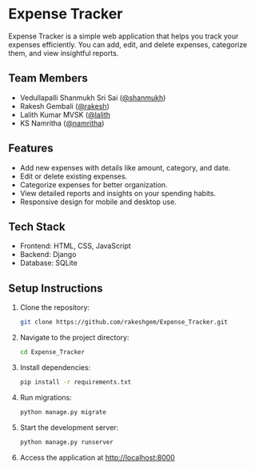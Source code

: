 # Expense Tracker

Expense Tracker is a simple web application that helps you track your expenses efficiently. You can add, edit, and delete expenses, categorize them, and view insightful reports.

## Team Members

- Vedullapalli Shanmukh Sri Sai ([@shanmukh](https://github.com/shanmukhsrisaivedullapalli))
- Rakesh Gembali ([@rakesh](https://github.com/rakeshgem))
- Lalith Kumar MVSK ([@lalith]((https://github.com/lalith9555))
- KS Namritha ([@namritha](https://github.com/ksnamritha))

## Features

- Add new expenses with details like amount, category, and date.
- Edit or delete existing expenses.
- Categorize expenses for better organization.
- View detailed reports and insights on your spending habits.
- Responsive design for mobile and desktop use.

## Tech Stack

- Frontend: HTML, CSS, JavaScript
- Backend: Django
- Database: SQLite

## Setup Instructions

1. Clone the repository:
   ```bash
   git clone https://github.com/rakeshgem/Expense_Tracker.git
   ```
2. Navigate to the project directory:
   ```bash
   cd Expense_Tracker
   ```
3. Install dependencies:
   ```bash
   pip install -r requirements.txt
   ```
4. Run migrations:
   ```bash
   python manage.py migrate
   ```
5. Start the development server:
   ```bash
   python manage.py runserver
   ```
6. Access the application at [http://localhost:8000](http://localhost:8000)
